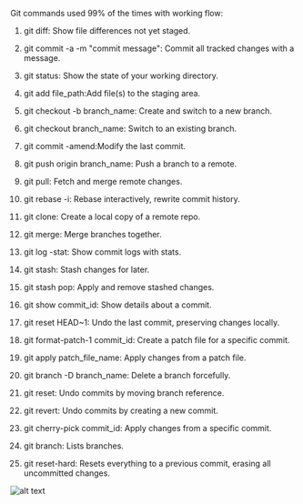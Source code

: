 Git commands used 99% of the times with working flow:

1. git diff: Show file differences not yet staged.

2. git commit -a -m "commit message": Commit all tracked changes with a message.

3. git status: Show the state of your working directory.

4. git add file_path:Add file(s) to the staging area.

5. git checkout -b branch_name: Create and switch to a new branch.

6. git checkout branch_name: Switch to an existing branch.

7. git commit -amend:Modify the last commit.

8. git push origin branch_name: Push a branch to a remote.

9. git pull: Fetch and merge remote changes.

10. git rebase -i: Rebase interactively, rewrite commit history.

11. git clone: Create a local copy of a remote repo.

12. git merge: Merge branches together.

13. git log -stat: Show commit logs with stats.

14. git stash: Stash changes for later.

15. git stash pop: Apply and remove stashed changes.

16. git show commit_id: Show details about a commit.

17. git reset HEAD~1: Undo the last commit, preserving changes locally.

18. git format-patch-1 commit_id: Create a patch file for a specific commit.

19. git apply patch_file_name: Apply changes from a patch file.

20. git branch -D branch_name: Delete a branch forcefully.

21. git reset: Undo commits by moving branch reference.

22. git revert: Undo commits by creating a new commit.

23. git cherry-pick commit_id: Apply changes from a specific commit.

24. git branch: Lists branches.

25. git reset-hard: Resets everything to a previous commit, erasing all uncommitted changes.

![alt text](https://github.com/cloudtraineer/DevOpsToolkit/blob/master/GIT/GIT_Workflow.jpg?raw=true)
